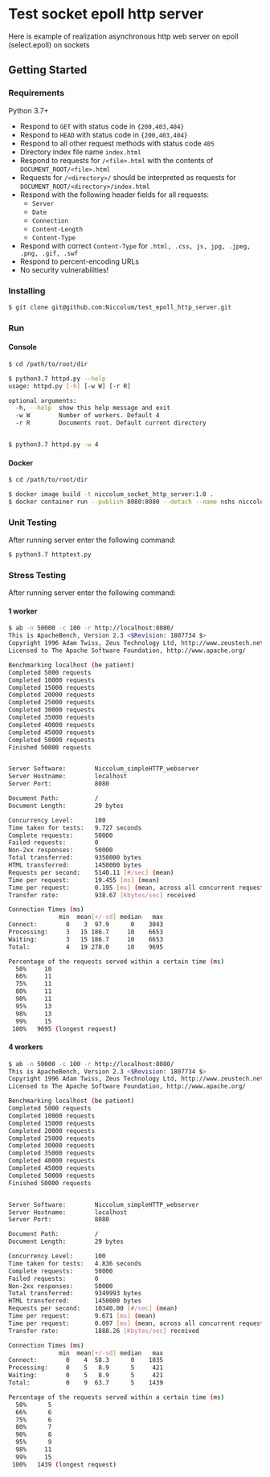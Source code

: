 # Test socket epoll http server

Here is example of realization asynchronous http web server on epoll (select.epoll) on sockets

## Getting Started

### Requirements

Python 3.7+

* Respond to `GET` with status code in `{200,403,404}`
* Respond to `HEAD` with status code in `{200,403,404}`
* Respond to all other request methods with status code `405`
* Directory index file name `index.html`
* Respond to requests for `/<file>.html` with the contents of `DOCUMENT_ROOT/<file>.html`
* Requests for `/<directory>/` should be interpreted as requests for `DOCUMENT_ROOT/<directory>/index.html`
* Respond with the following header fields for all requests:
  * `Server`
  * `Date`
  * `Connection`
  * `Content-Length`
  * `Content-Type`
* Respond with correct `Content-Type` for `.html, .css, js, jpg, .jpeg, .png, .gif, .swf`
* Respond to percent-encoding URLs
* No security vulnerabilities!

### Installing

```bash
$ git clone git@github.com:Niccolum/test_epoll_http_server.git
```

### Run

#### Console

```bash
$ cd /path/to/root/dir

$ python3.7 httpd.py --help
usage: httpd.py [-h] [-w W] [-r R]

optional arguments:
  -h, --help  show this help message and exit
  -w W        Number of workers. Default 4
  -r R        Documents root. Default current directory


$ python3.7 httpd.py -w 4
```

#### Docker

```bash
$ cd /path/to/root/dir

$ docker image build -t niccolum_socket_http_server:1.0 .
$ docker container run --publish 8080:8080 --detach --name nshs niccolum_socket_http_server:1.0
```

### Unit Testing

After running server enter the following command:

```bash
$ python3.7 httptest.py
```

### Stress Testing

After running server enter the following command:

#### 1 worker

```bash
$ ab -n 50000 -c 100 -r http://localhost:8080/
This is ApacheBench, Version 2.3 <$Revision: 1807734 $>
Copyright 1996 Adam Twiss, Zeus Technology Ltd, http://www.zeustech.net/
Licensed to The Apache Software Foundation, http://www.apache.org/

Benchmarking localhost (be patient)
Completed 5000 requests
Completed 10000 requests
Completed 15000 requests
Completed 20000 requests
Completed 25000 requests
Completed 30000 requests
Completed 35000 requests
Completed 40000 requests
Completed 45000 requests
Completed 50000 requests
Finished 50000 requests


Server Software:        Niccolum_simpleHTTP_webserver
Server Hostname:        localhost
Server Port:            8080

Document Path:          /
Document Length:        29 bytes

Concurrency Level:      100
Time taken for tests:   9.727 seconds
Complete requests:      50000
Failed requests:        0
Non-2xx responses:      50000
Total transferred:      9350000 bytes
HTML transferred:       1450000 bytes
Requests per second:    5140.11 [#/sec] (mean)
Time per request:       19.455 [ms] (mean)
Time per request:       0.195 [ms] (mean, across all concurrent requests)
Transfer rate:          938.67 [Kbytes/sec] received

Connection Times (ms)
              min  mean[+/-sd] median   max
Connect:        0    3  97.9      0    3043
Processing:     3   15 186.7     10    6653
Waiting:        3   15 186.7     10    6653
Total:          4   19 278.0     10    9695

Percentage of the requests served within a certain time (ms)
  50%     10
  66%     11
  75%     11
  80%     11
  90%     11
  95%     13
  98%     13
  99%     15
 100%   9695 (longest request)
```

#### 4 workers

```bash
$ ab -n 50000 -c 100 -r http://localhost:8080/
This is ApacheBench, Version 2.3 <$Revision: 1807734 $>
Copyright 1996 Adam Twiss, Zeus Technology Ltd, http://www.zeustech.net/
Licensed to The Apache Software Foundation, http://www.apache.org/

Benchmarking localhost (be patient)
Completed 5000 requests
Completed 10000 requests
Completed 15000 requests
Completed 20000 requests
Completed 25000 requests
Completed 30000 requests
Completed 35000 requests
Completed 40000 requests
Completed 45000 requests
Completed 50000 requests
Finished 50000 requests


Server Software:        Niccolum_simpleHTTP_webserver
Server Hostname:        localhost
Server Port:            8080

Document Path:          /
Document Length:        29 bytes

Concurrency Level:      100
Time taken for tests:   4.836 seconds
Complete requests:      50000
Failed requests:        0
Non-2xx responses:      50000
Total transferred:      9349993 bytes
HTML transferred:       1450000 bytes
Requests per second:    10340.00 [#/sec] (mean)
Time per request:       9.671 [ms] (mean)
Time per request:       0.097 [ms] (mean, across all concurrent requests)
Transfer rate:          1888.26 [Kbytes/sec] received

Connection Times (ms)
              min  mean[+/-sd] median   max
Connect:        0    4  58.3      0    1035
Processing:     0    5   8.9      5     421
Waiting:        0    5   8.9      5     421
Total:          0    9  63.7      5    1439

Percentage of the requests served within a certain time (ms)
  50%      5
  66%      6
  75%      6
  80%      7
  90%      8
  95%      9
  98%     11
  99%     15
 100%   1439 (longest request)
```